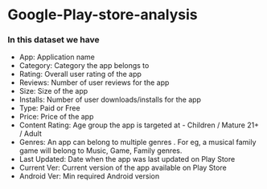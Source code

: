 # Google-Play-store-analysis
### In this dataset we have

* App: Application name
* Category: Category the app belongs to
* Rating: Overall user rating of the app
* Reviews: Number of user reviews for the app
* Size: Size of the app
* Installs: Number of user downloads/installs for the app
* Type: Paid or Free
* Price: Price of the app
* Content Rating: Age group the app is targeted at - Children / Mature 21+ / Adult
* Genres: An app can belong to multiple genres . For eg, a musical family game will belong to Music, Game, Family genres.
* Last Updated: Date when the app was last updated on Play Store
* Current Ver: Current version of the app available on Play Store
* Android Ver: Min required Android version
